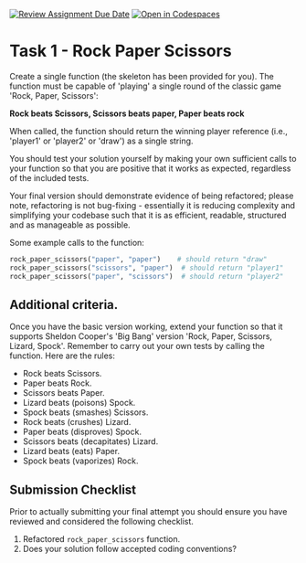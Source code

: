[![Review Assignment Due Date](https://classroom.github.com/assets/deadline-readme-button-22041afd0340ce965d47ae6ef1cefeee28c7c493a6346c4f15d667ab976d596c.svg)](https://classroom.github.com/a/b0z90Kzn)
[![Open in Codespaces](https://classroom.github.com/assets/launch-codespace-2972f46106e565e64193e422d61a12cf1da4916b45550586e14ef0a7c637dd04.svg)](https://classroom.github.com/open-in-codespaces?assignment_repo_id=16575933)
# Task 1 - Rock Paper Scissors  

Create a single function (the skeleton has been provided for you). The function must be capable of 'playing' a single round of the classic game 'Rock, Paper, Scissors':

**Rock beats Scissors, Scissors beats paper, Paper beats rock**

When called, the function should return the winning player reference (i.e., 'player1' or 'player2' or 'draw') as a single string.

You should test your solution yourself by making your own sufficient calls to your function so that you are positive that it works as expected, regardless of the included tests.

Your final version should demonstrate evidence of being refactored; please note, refactoring is not bug-fixing - essentially it is reducing complexity and simplifying your codebase such that it is as efficient, readable, structured and as manageable as possible.

Some example calls to the function:

```python
rock_paper_scissors("paper", "paper")    # should return "draw"
rock_paper_scissors("scissors", "paper")  # should return "player1"
rock_paper_scissors("paper", "scissors")  # should return "player2"
```

## Additional criteria.

Once you have the basic version working, extend your function so that it supports Sheldon Cooper's 'Big Bang' version 'Rock, Paper, Scissors, Lizard, Spock'. Remember to carry out your own tests by calling the function. Here are the rules:

* Rock beats Scissors.
* Paper beats Rock.
* Scissors beats Paper.
* Lizard beats (poisons) Spock.
* Spock beats (smashes) Scissors.
* Rock beats (crushes) Lizard.
* Paper beats (disproves) Spock.
* Scissors beats (decapitates) Lizard.
* Lizard beats (eats) Paper.
* Spock beats (vaporizes) Rock.
  
  
## Submission Checklist

Prior to actually submitting your final attempt you should ensure you have reviewed and considered the following checklist.


1. Refactored ```rock_paper_scissors``` function.
2. Does your solution follow accepted coding conventions?


